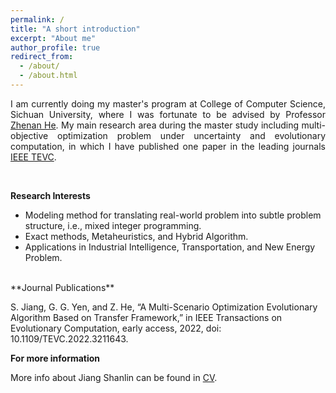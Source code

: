 ```yaml
---
permalink: /
title: "A short introduction"
excerpt: "About me"
author_profile: true
redirect_from: 
  - /about/
  - /about.html
---
```


<!-- ## A short introduction -->
<p style="text-align:justify;"> 
I am currently doing my master's program at College of Computer Science, Sichuan University, where I was fortunate to be advised by Professor <a href="https://kaminzzz.github.io/" target="_blank">Zhenan He</a>. My main research area during the master study including multi-objective optimization problem under uncertainty and evolutionary computation, in which I have published one paper in the leading journals <a href="https://ieeexplore.ieee.org/xpl/RecentIssue.jsp?punumber=4235" target="_blank">IEEE TEVC</a>.
</p>

<br/>

**Research Interests**
* Modeling method for translating real-world problem into subtle problem structure, i.e., mixed integer programming.
* Exact methods, Metaheuristics, and Hybrid Algorithm.
* Applications in Industrial Intelligence, Transportation, and New Energy Problem.

<br/>
**Journal Publications**

S. Jiang, G. G. Yen, and Z. He, “A Multi-Scenario Optimization Evolutionary Algorithm Based on Transfer Framework,” in IEEE Transactions on Evolutionary Computation, early access, 2022, doi: 10.1109/TEVC.2022.3211643.


**For more information**
  
More info about Jiang Shanlin can be found in <a href="[https://ieeexplore.ieee.org/xpl/RecentIssue.jsp?punumber=4235](http://lin-jiangshanlin.github.io/files/Curriculum Vitae-Jiangshanlin.pdf)" target="_blank">CV</a>.
  
<!--   [CV](http://lin-jiangshanlin.github.io/files/Curriculum Vitae-Jiangshanlin.pdf). -->
